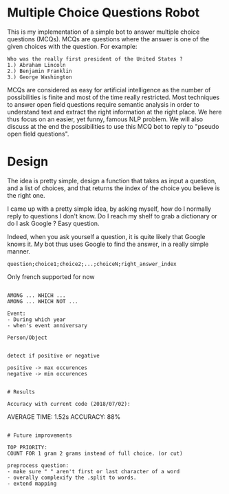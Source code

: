 
# Multiple Choice Questions Robot

This is my implementation of a simple bot to answer multiple choice questions (MCQs).
MCQs are questions where the answer is one of the given choices with the question.
For example:

```
Who was the really first president of the United States ?
1.) Abraham Lincoln
2.) Benjamin Franklin
3.) George Washington
```

MCQs are considered as easy for artificial intelligence as the number of possibilities is finite and most of the time really restricted. Most techniques to answer open field questions require semantic analysis in order to understand text and extract the right information at the right place.
We here thus focus on an easier, yet funny, famous NLP problem. We will also discuss at the end the possibilities to use this MCQ bot to reply to "pseudo open field questions".

# Design

The idea is pretty simple, design a function that takes as input a question, and a list of choices, and that returns the index of the choice you believe is the right one.

I came up with a pretty simple idea, by asking myself, how do I normally reply to questions I don't know. Do I reach my shelf to grab a dictionary or do I ask Google ? Easy question.

Indeed, when you ask yourself a question, it is quite likely that Google knows it. My bot thus uses Google to find the answer, in a really simple manner.

```
question;choice1;choice2;...;choiceN;right_answer_index
```


Only french supported for now

```

AMONG ... WHICH ...
AMONG ... WHICH NOT ...

Event:
- During which year
- when's event anniversary

Person/Object


detect if positive or negative

positive -> max occurences
negative -> min occurences


# Results

Accuracy with current code (2018/07/02):

```
AVERAGE TIME: 1.52s
ACCURACY: 88%
```

# Future improvements

TOP PRIORITY:
COUNT FOR 1 gram 2 grams instead of full choice. (or cut)

preprocess question:
- make sure " " aren't first or last character of a word
- overally complexify the .split to words.
- extend mapping
